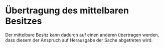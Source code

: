 # Übertragung des mittelbaren Besitzes

Der mittelbare Besitz kann dadurch auf einen anderen übertragen werden, dass diesem der Anspruch auf Herausgabe der Sache abgetreten wird.